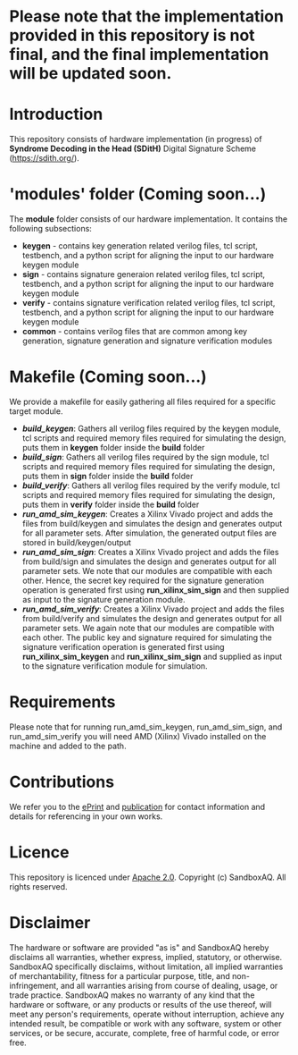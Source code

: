 
# Please note that the implementation provided in this repository is not final, and the final implementation will be updated soon.

# Introduction

This repository consists of hardware implementation (in progress) of **Syndrome Decoding in the Head (SDitH)** Digital Signature Scheme (https://sdith.org/). 



<!-- This hardware implementation is part of the research work published at CHES2024. -->


<!-- # Citation 

We kindly request you to use the following citation if you use our design. 

```
@article{deshpandesdith2024,
  title={{SDitH} in {H}ardware},
  journal={IACR Transactions on Cryptographic Hardware and Embedded Systems},
  publisher={Ruhr-Universität Bochum},
  volume={2024, Issue 2},
  author={Sanjay Deshpande and James Howe and Jakub Szefer and Dongze Yue},
  year={2024}
}
``` -->




# 'modules' folder (Coming soon...)

The **module** folder consists of our hardware implementation. It contains the following subsections:

- **keygen** - contains key generation related verilog files, tcl script, testbench, and a python script for aligning the input to our hardware keygen module
- **sign** - contains signature generaion related verilog files, tcl script, testbench, and a python script for aligning the input to our hardware keygen module
- **verify** - contains signature verification related verilog files, tcl script, testbench, and a python script for aligning the input to our hardware keygen module
- **common** - contains verilog files that are common among key generation, signature generation and signature verification modules

# Makefile (Coming soon...)

We provide a makefile for easily gathering all files required for a specific target module. 
<!-- The makefile also has capability of simulating the modules using Xilinx Vivado.  -->
<!-- The makefile consists of following targets: -->



- ***build_keygen***: Gathers all verilog files required by the keygen module, tcl scripts and required memory files required for simulating the design, puts them in **keygen** folder inside the **build** folder
- ***build_sign***: Gathers all verilog files required by the sign module, tcl scripts and required memory files required for simulating the design, puts them in **sign** folder inside the **build** folder
- ***build_verify***: Gathers all verilog files required by the verify module, tcl scripts and required memory files required for simulating the design, puts them in **verify** folder inside the **build** folder
- ***run_amd_sim_keygen***: Creates a Xilinx Vivado project and adds the files from build/keygen and simulates the design and generates output for all parameter sets. After simulation, the generated output files are stored in build/keygen/output
- ***run_amd_sim_sign***: Creates a Xilinx Vivado project and adds the files from build/sign and simulates the design and generates output for all parameter sets. We note that our modules are compatible with each other. Hence, the secret key required for the signature generation operation is generated first using **run_xilinx_sim_sign** and then supplied as input to the signature generation module. 
- ***run_amd_sim_verify***: Creates a Xilinx Vivado project and adds the files from build/verify and simulates the design and generates output for all parameter sets. We again note that our modules are compatible with each other. The public key and signature required for simulating the signature verification operation is generated first using **run_xilinx_sim_keygen** and **run_xilinx_sim_sign** and supplied as input to the signature verification module for simulation.

# Requirements

Please note that for running  run_amd_sim_keygen, run_amd_sim_sign, and run_amd_sim_verify you will need AMD (Xilinx) Vivado installed on the machine and added to the path.

# Contributions

We refer you to the [ePrint]() and [publication]() for contact information and details for referencing in your own works.

# Licence

This repository is licenced under [Apache 2.0](https://www.apache.org/licenses/LICENSE-2.0). Copyright (c) SandboxAQ. All rights reserved.

# Disclaimer

The hardware or software are provided "as is" and SandboxAQ hereby disclaims all warranties, whether express, implied, statutory, or otherwise. SandboxAQ specifically disclaims, without limitation, all implied warranties of merchantability, fitness for a particular purpose, title, and non-infringement, and all warranties arising from course of dealing, usage, or trade practice. SandboxAQ makes no warranty of any kind that the hardware or software, or any products or results of the use thereof, will meet any person's requirements, operate without interruption, achieve any intended result, be compatible or work with any software, system or other services, or be secure, accurate, complete, free of harmful code, or error free.
